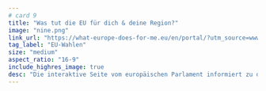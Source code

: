 ```yaml
---
# card 9
title: "Was tut die EU für dich & deine Region?"
image: "nine.png"
link_url: "https://what-europe-does-for-me.eu/en/portal/?utm_source=www.mozilla.org&utm_medium=referral&utm_campaign=election&utm_content=card"
tag_label: "EU-Wahlen"
size: "medium"
aspect_ratio: "16-9"
include_highres_image: true
desc: "Die interaktive Seite vom europäischen Parlament informiert zu den wichtigsten Themen der EU-Politik."
---
```

